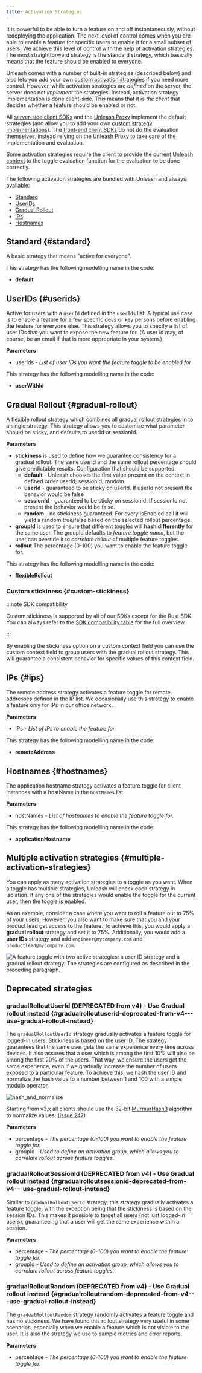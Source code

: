 ```yaml
---
title: Activation Strategies
---
```


It is powerful to be able to turn a feature on and off instantaneously, without redeploying the application. The next level of control comes when you are able to enable a feature for specific users or enable it for a small subset of users. We achieve this level of control with the help of activation strategies. The most straightforward strategy is the standard strategy, which basically means that the feature should be enabled to everyone.

Unleash comes with a number of built-in strategies (described below) and also lets you add your own [custom activation strategies](../reference/custom-activation-strategies.md) if you need more control. However, while activation strategies are _defined_ on the server, the server does not _implement_ the strategies. Instead, activation strategy implementation is done client-side. This means that it is _the client_ that decides whether a feature should be enabled or not.

All [server-side client SDKs](../reference/sdks/index.md#server-side-sdks) and the [Unleash Proxy](../generated/unleash-proxy.md) implement the default strategies (and allow you to add your own [custom strategy implementations](../reference/custom-activation-strategies.md#implementation)). The [front-end client SDKs](../reference/sdks/index.md#front-end-sdks) do not do the evaluation themselves, instead relying on the [Unleash Proxy](../generated/unleash-proxy.md) to take care of the implementation and evaluation.

Some activation strategies require the client to provide the current [Unleash context](unleash-context.md) to the toggle evaluation function for the evaluation to be done correctly.

The following activation strategies are bundled with Unleash and always available:

- [Standard](#standard)
- [UserIDs](#userids)
- [Gradual Rollout](#gradual-rollout)
- [IPs](#ips)
- [Hostnames](#hostnames)

## Standard {#standard}

A basic strategy that means "active for everyone".

This strategy has the following modelling name in the code:

- **default**

## UserIDs {#userids}

Active for users with a `userId` defined in the `userIds` list. A typical use case is to enable a feature for a few specific devs or key persons before enabling the feature for everyone else. This strategy allows you to specify a list of user IDs that you want to expose the new feature for. (A user id may, of course, be an email if that is more appropriate in your system.)

**Parameters**

- userIds - _List of user IDs you want the feature toggle to be enabled for_

This strategy has the following modelling name in the code:

- **userWithId**

## Gradual Rollout {#gradual-rollout}

A flexible rollout strategy which combines all gradual rollout strategies in to a single strategy. This strategy allows you to customize what parameter should be sticky, and defaults to userId or sessionId.

**Parameters**

- **stickiness** is used to define how we guarantee consistency for a gradual rollout. The same userId and the same rollout percentage should give predictable results. Configuration that should be supported:
  - **default** - Unleash chooses the first value present on the context in defined order userId, sessionId, random.
  - **userId** - guaranteed to be sticky on userId. If userId not present the behavior would be false
  - **sessionId** - guaranteed to be sticky on sessionId. If sessionId not present the behavior would be false.
  - **random** - no stickiness guaranteed. For every isEnabled call it will yield a random true/false based on the selected rollout percentage.
- **groupId** is used to ensure that different toggles will **hash differently** for the same user. The groupId defaults to _feature toggle name_, but the user can override it to _correlate rollout_ of multiple feature toggles.
- **rollout** The percentage (0-100) you want to enable the feature toggle for.

This strategy has the following modelling name in the code:

- **flexibleRollout**

### Custom stickiness {#custom-stickiness}

:::note SDK compatibility

Custom stickiness is supported by all of our SDKs except for the Rust SDK. You can always refer to the [SDK compatibility table](../reference/sdks/index.md#server-side-sdk-compatibility-table) for the full overview.

:::

By enabling the stickiness option on a custom context field you can use the custom context field to group users with the gradual rollout strategy. This will guarantee a consistent behavior for specific values of this context field.

## IPs {#ips}

The remote address strategy activates a feature toggle for remote addresses defined in the IP list. We occasionally use this strategy to enable a feature only for IPs in our office network.

**Parameters**

- IPs - _List of IPs to enable the feature for._

This strategy has the following modelling name in the code:

- **remoteAddress**

## Hostnames {#hostnames}

The application hostname strategy activates a feature toggle for client instances with a hostName in the `hostNames` list.

**Parameters**

- hostNames - _List of hostnames to enable the feature toggle for._

This strategy has the following modelling name in the code:

- **applicationHostname**

## Multiple activation strategies {#multiple-activation-strategies}

You can apply as many activation strategies to a toggle as you want. When a toggle has multiple strategies, Unleash will check each strategy in isolation. If any one of the strategies would enable the toggle for the current user, then the toggle is enabled.

As an example, consider a case where you want to roll a feature out to 75% of your users. However, you also want to make sure that you and your product lead get access to the feature. To achieve this, you would apply a **gradual rollout** strategy and set it to 75%. Additionally, you would add a **user IDs** strategy and add `engineer@mycompany.com` and `productlead@mycompany.com`.

![A feature toggle with two active strategies: a user ID strategy and a gradual rollout strategy. The strategies are configured as described in the preceding paragraph.](/img/control_rollout_multiple_strategies.png)

## Deprecated strategies

### gradualRolloutUserId (DEPRECATED from v4) - Use Gradual rollout instead {#gradualrolloutuserid-deprecated-from-v4---use-gradual-rollout-instead}

The `gradualRolloutUserId` strategy gradually activates a feature toggle for logged-in users. Stickiness is based on the user ID. The strategy guarantees that the same user gets the same experience every time across devices. It also assures that a user which is among the first 10% will also be among the first 20% of the users. That way, we ensure the users get the same experience, even if we gradually increase the number of users exposed to a particular feature. To achieve this, we hash the user ID and normalize the hash value to a number between 1 and 100 with a simple modulo operator.

![hash_and_normalise](/img/hash_and_normalise.png)

Starting from v3.x all clients should use the 32-bit [MurmurHash3](https://en.wikipedia.org/wiki/MurmurHash) algorithm to normalize values. ([issue 247](https://github.com/Unleash/unleash/issues/247))

**Parameters**

- percentage - _The percentage (0-100) you want to enable the feature toggle for._
- groupId - _Used to define an activation group, which allows you to correlate rollout across feature toggles._

### gradualRolloutSessionId (DEPRECATED from v4) - Use Gradual rollout instead {#gradualrolloutsessionid-deprecated-from-v4---use-gradual-rollout-instead}

Similar to `gradualRolloutUserId` strategy, this strategy gradually activates a feature toggle, with the exception being that the stickiness is based on the session IDs. This makes it possible to target all users (not just logged-in users), guaranteeing that a user will get the same experience within a session.

**Parameters**

- percentage - _The percentage (0-100) you want to enable the feature toggle for._
- groupId - _Used to define an activation group, which allows you to correlate rollout across feature toggles._

### gradualRolloutRandom (DEPRECATED from v4) - Use Gradual rollout instead {#gradualrolloutrandom-deprecated-from-v4---use-gradual-rollout-instead}

The `gradualRolloutRandom` strategy randomly activates a feature toggle and has no stickiness. We have found this rollout strategy very useful in some scenarios, especially when we enable a feature which is not visible to the user. It is also the strategy we use to sample metrics and error reports.

**Parameters**

- percentage - _The percentage (0-100) you want to enable the feature toggle for._
